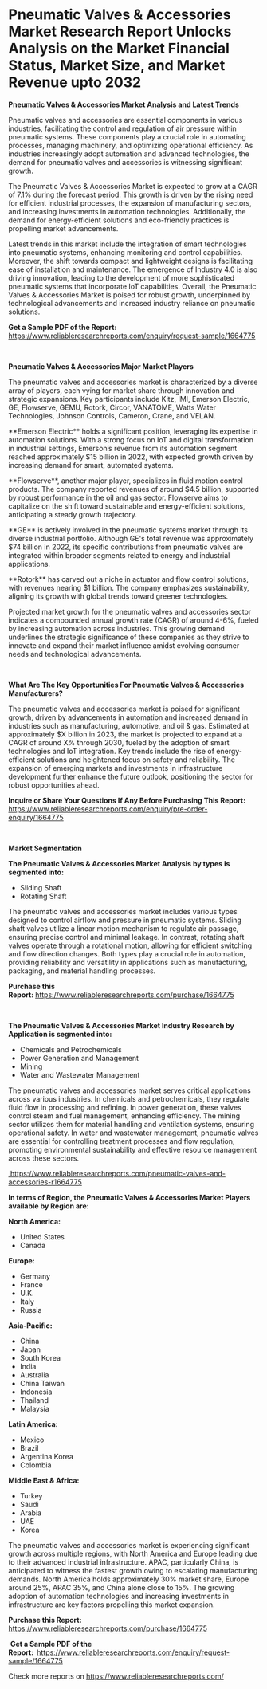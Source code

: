 <p><h1>Pneumatic Valves & Accessories Market Research Report Unlocks Analysis on the Market Financial Status, Market Size, and Market Revenue upto 2032</h1></p><p><strong>Pneumatic Valves & Accessories Market Analysis and Latest Trends</strong></p>
<p><p>Pneumatic valves and accessories are essential components in various industries, facilitating the control and regulation of air pressure within pneumatic systems. These components play a crucial role in automating processes, managing machinery, and optimizing operational efficiency. As industries increasingly adopt automation and advanced technologies, the demand for pneumatic valves and accessories is witnessing significant growth.</p><p>The Pneumatic Valves & Accessories Market is expected to grow at a CAGR of 7.1% during the forecast period. This growth is driven by the rising need for efficient industrial processes, the expansion of manufacturing sectors, and increasing investments in automation technologies. Additionally, the demand for energy-efficient solutions and eco-friendly practices is propelling market advancements.</p><p>Latest trends in this market include the integration of smart technologies into pneumatic systems, enhancing monitoring and control capabilities. Moreover, the shift towards compact and lightweight designs is facilitating ease of installation and maintenance. The emergence of Industry 4.0 is also driving innovation, leading to the development of more sophisticated pneumatic systems that incorporate IoT capabilities. Overall, the Pneumatic Valves & Accessories Market is poised for robust growth, underpinned by technological advancements and increased industry reliance on pneumatic solutions.</p></p>
<p><strong>Get a Sample PDF of the Report:&nbsp;</strong> <a href="https://www.reliableresearchreports.com/enquiry/request-sample/1664775?utm_campaign=3079&utm_medium=2&utm_source=Github&utm_content=ia&utm_term=23032025&utm_id=pneumatic-valves-accessories">https://www.reliableresearchreports.com/enquiry/request-sample/1664775</a></p>
<p>&nbsp;</p>
<p><strong>Pneumatic Valves & Accessories Major Market Players</strong></p>
<p><p>The pneumatic valves and accessories market is characterized by a diverse array of players, each vying for market share through innovation and strategic expansions. Key participants include Kitz, IMI, Emerson Electric, GE, Flowserve, GEMU, Rotork, Circor, VANATOME, Watts Water Technologies, Johnson Controls, Cameron, Crane, and VELAN.</p><p>**Emerson Electric** holds a significant position, leveraging its expertise in automation solutions. With a strong focus on IoT and digital transformation in industrial settings, Emerson’s revenue from its automation segment reached approximately $15 billion in 2022, with expected growth driven by increasing demand for smart, automated systems.</p><p>**Flowserve**, another major player, specializes in fluid motion control products. The company reported revenues of around $4.5 billion, supported by robust performance in the oil and gas sector. Flowserve aims to capitalize on the shift toward sustainable and energy-efficient solutions, anticipating a steady growth trajectory.</p><p>**GE** is actively involved in the pneumatic systems market through its diverse industrial portfolio. Although GE's total revenue was approximately $74 billion in 2022, its specific contributions from pneumatic valves are integrated within broader segments related to energy and industrial applications.</p><p>**Rotork** has carved out a niche in actuator and flow control solutions, with revenues nearing $1 billion. The company emphasizes sustainability, aligning its growth with global trends toward greener technologies.</p><p>Projected market growth for the pneumatic valves and accessories sector indicates a compounded annual growth rate (CAGR) of around 4-6%, fueled by increasing automation across industries. This growing demand underlines the strategic significance of these companies as they strive to innovate and expand their market influence amidst evolving consumer needs and technological advancements.</p></p>
<p>&nbsp;</p>
<p><strong>What Are The Key Opportunities For Pneumatic Valves & Accessories Manufacturers?</strong></p>
<p><p>The pneumatic valves and accessories market is poised for significant growth, driven by advancements in automation and increased demand in industries such as manufacturing, automotive, and oil & gas. Estimated at approximately $X billion in 2023, the market is projected to expand at a CAGR of around X% through 2030, fueled by the adoption of smart technologies and IoT integration. Key trends include the rise of energy-efficient solutions and heightened focus on safety and reliability. The expansion of emerging markets and investments in infrastructure development further enhance the future outlook, positioning the sector for robust opportunities ahead.</p></p>
<p><strong>Inquire or Share Your Questions If Any Before Purchasing This Report:</strong> <a href="https://www.reliableresearchreports.com/enquiry/pre-order-enquiry/1664775?utm_campaign=3079&utm_medium=2&utm_source=Github&utm_content=ia&utm_term=23032025&utm_id=pneumatic-valves-accessories">https://www.reliableresearchreports.com/enquiry/pre-order-enquiry/1664775</a></p>
<p>&nbsp;</p>
<p><strong>Market Segmentation</strong></p>
<p><strong>The Pneumatic Valves & Accessories Market Analysis by types is segmented into:</strong></p>
<p><ul><li>Sliding Shaft</li><li>Rotating Shaft</li></ul></p>
<p><p>The pneumatic valves and accessories market includes various types designed to control airflow and pressure in pneumatic systems. Sliding shaft valves utilize a linear motion mechanism to regulate air passage, ensuring precise control and minimal leakage. In contrast, rotating shaft valves operate through a rotational motion, allowing for efficient switching and flow direction changes. Both types play a crucial role in automation, providing reliability and versatility in applications such as manufacturing, packaging, and material handling processes.</p></p>
<p><strong>Purchase this Report:&nbsp;</strong><a href="https://www.reliableresearchreports.com/purchase/1664775?utm_campaign=3079&utm_medium=2&utm_source=Github&utm_content=ia&utm_term=23032025&utm_id=pneumatic-valves-accessories">https://www.reliableresearchreports.com/purchase/1664775</a></p>
<p>&nbsp;</p>
<p><strong>The Pneumatic Valves & Accessories Market Industry Research by Application is segmented into:</strong></p>
<p><ul><li>Chemicals and Petrochemicals</li><li>Power Generation and Management</li><li>Mining</li><li>Water and Wastewater Management</li></ul></p>
<p><p>The pneumatic valves and accessories market serves critical applications across various industries. In chemicals and petrochemicals, they regulate fluid flow in processing and refining. In power generation, these valves control steam and fuel management, enhancing efficiency. The mining sector utilizes them for material handling and ventilation systems, ensuring operational safety. In water and wastewater management, pneumatic valves are essential for controlling treatment processes and flow regulation, promoting environmental sustainability and effective resource management across these sectors.</p></p>
<p><a href="https://www.reliableresearchreports.com/pneumatic-valves-and-accessories-r1664775?utm_campaign=3079&utm_medium=2&utm_source=Github&utm_content=ia&utm_term=23032025&utm_id=pneumatic-valves-accessories">&nbsp;https://www.reliableresearchreports.com/pneumatic-valves-and-accessories-r1664775</a></p>
<p><strong>In terms of Region, the Pneumatic Valves & Accessories Market Players available by Region are:</strong></p>
<p>
    <p> <strong> North America: </strong>
        <ul>
            <li>United States</li>
            <li>Canada</li>
        </ul>
        </p> 
    <p> <strong> Europe: </strong>
        <ul>
            <li>Germany</li>
            <li>France</li>
            <li>U.K.</li>
            <li>Italy</li>
            <li>Russia</li>
        </ul>
        </p> 
    <p> <strong> Asia-Pacific: </strong>
        <ul>
            <li>China</li>
            <li>Japan</li>
            <li>South Korea</li>
            <li>India</li>
            <li>Australia</li>
            <li>China Taiwan</li>
            <li>Indonesia</li>
            <li>Thailand</li>
            <li>Malaysia</li>
        </ul>
        </p> 
    <p> <strong> Latin America: </strong>
        <ul>
            <li>Mexico</li>
            <li>Brazil</li>
            <li>Argentina Korea</li>
            <li>Colombia</li>
        </ul>
        </p> 
    <p> <strong> Middle East & Africa: </strong>
        <ul>
            <li>Turkey</li>
            <li>Saudi</li>
            <li>Arabia</li>
            <li>UAE</li>
            <li>Korea</li>
        </ul>
    </p>
    </p>
<p><p>The pneumatic valves and accessories market is experiencing significant growth across multiple regions, with North America and Europe leading due to their advanced industrial infrastructure. APAC, particularly China, is anticipated to witness the fastest growth owing to escalating manufacturing demands. North America holds approximately 30% market share, Europe around 25%, APAC 35%, and China alone close to 15%. The growing adoption of automation technologies and increasing investments in infrastructure are key factors propelling this market expansion.</p></p>
<p><strong>Purchase this Report: </strong><a href="https://www.reliableresearchreports.com/purchase/1664775?utm_campaign=3079&utm_medium=2&utm_source=Github&utm_content=ia&utm_term=23032025&utm_id=pneumatic-valves-accessories">https://www.reliableresearchreports.com/purchase/1664775</a></p>
<p>&nbsp;<strong>Get a Sample PDF of the Report:&nbsp;&nbsp;</strong><a href="https://www.reliableresearchreports.com/enquiry/request-sample/1664775?utm_campaign=3079&utm_medium=2&utm_source=Github&utm_content=ia&utm_term=23032025&utm_id=pneumatic-valves-accessories">https://www.reliableresearchreports.com/enquiry/request-sample/1664775</a></p>
<p><strong></strong></p>
<p>Check more reports on <a href="https://www.reliableresearchreports.com/?utm_campaign=3079&utm_medium=2&utm_source=Github&utm_content=ia&utm_term=23032025&utm_id=pneumatic-valves-accessories">https://www.reliableresearchreports.com/</a></p>
